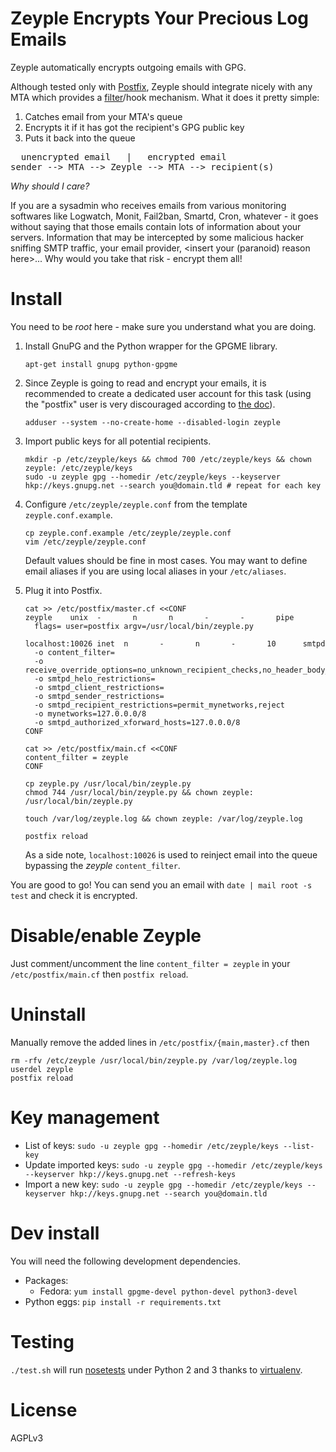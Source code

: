 # Zeyple Encrypts Your Precious Log Emails

Zeyple automatically encrypts outgoing emails with GPG.

Although tested only with [Postfix][], Zeyple should integrate nicely with any MTA which provides a [filter][filter]/hook mechanism.
What it does it pretty simple:

1. Catches email from your MTA's queue
1. Encrypts it if it has got the recipient's GPG public key
1. Puts it back into the queue

<pre>
  unencrypted email   |   encrypted email
sender --> MTA --> Zeyple --> MTA --> recipient(s)
</pre>

_Why should I care?_

If you are a sysadmin who receives emails from various monitoring softwares like Logwatch, Monit, Fail2ban, Smartd, Cron, whatever - it goes without saying that those emails contain lots of information about your servers.
Information that may be intercepted by some malicious hacker sniffing SMTP traffic, your email provider, &lt;insert your (paranoid) reason here&gt;...
Why would you take that risk - encrypt them all!

# Install
You need to be _root_ here - make sure you understand what you are doing.

1. Install GnuPG and the Python wrapper for the GPGME library.

    ```shell
    apt-get install gnupg python-gpgme
    ```

1. Since Zeyple is going to read and encrypt your emails, it is recommended to create a dedicated user account for this task (using the "postfix" user is very discouraged according to [the doc][filter]).

    ```shell
    adduser --system --no-create-home --disabled-login zeyple
    ```

1. Import public keys for all potential recipients.

    ```shell
    mkdir -p /etc/zeyple/keys && chmod 700 /etc/zeyple/keys && chown zeyple: /etc/zeyple/keys
    sudo -u zeyple gpg --homedir /etc/zeyple/keys --keyserver hkp://keys.gnupg.net --search you@domain.tld # repeat for each key
    ```

1. Configure `/etc/zeyple/zeyple.conf` from the template `zeyple.conf.example`.

    ```shell
    cp zeyple.conf.example /etc/zeyple/zeyple.conf
    vim /etc/zeyple/zeyple.conf
    ```

    Default values should be fine in most cases.
    You may want to define email aliases if you are using local aliases in your `/etc/aliases`.

1. Plug it into Postfix.

    ```shell
    cat >> /etc/postfix/master.cf <<CONF
    zeyple    unix  -       n       n       -       -       pipe
      flags= user=postfix argv=/usr/local/bin/zeyple.py

    localhost:10026 inet  n       -       n       -       10      smtpd
      -o content_filter=
      -o receive_override_options=no_unknown_recipient_checks,no_header_body_checks,no_milters
      -o smtpd_helo_restrictions=
      -o smtpd_client_restrictions=
      -o smtpd_sender_restrictions=
      -o smtpd_recipient_restrictions=permit_mynetworks,reject
      -o mynetworks=127.0.0.0/8
      -o smtpd_authorized_xforward_hosts=127.0.0.0/8
    CONF

    cat >> /etc/postfix/main.cf <<CONF
    content_filter = zeyple
    CONF

    cp zeyple.py /usr/local/bin/zeyple.py
    chmod 744 /usr/local/bin/zeyple.py && chown zeyple: /usr/local/bin/zeyple.py

    touch /var/log/zeyple.log && chown zeyple: /var/log/zeyple.log

    postfix reload
    ```

    As a side note, `localhost:10026` is used to reinject email into the queue bypassing the _zeyple_ `content_filter`.

You are good to go!
You can send you an email with `date | mail root -s test` and check it is encrypted.

# Disable/enable Zeyple

Just comment/uncomment the line `content_filter = zeyple` in your `/etc/postfix/main.cf` then `postfix reload`.

# Uninstall

Manually remove the added lines in `/etc/postfix/{main,master}.cf` then

```shell
rm -rfv /etc/zeyple /usr/local/bin/zeyple.py /var/log/zeyple.log
userdel zeyple
postfix reload
```

# Key management

* List of keys: `sudo -u zeyple gpg --homedir /etc/zeyple/keys --list-key`
* Update imported keys: `sudo -u zeyple gpg --homedir /etc/zeyple/keys --keyserver hkp://keys.gnupg.net --refresh-keys`
* Import a new key: `sudo -u zeyple gpg --homedir /etc/zeyple/keys --keyserver hkp://keys.gnupg.net --search you@domain.tld`

# Dev install

You will need the following development dependencies.

* Packages:
  * Fedora: `yum install gpgme-devel python-devel python3-devel`
* Python eggs: `pip install -r requirements.txt`

# Testing

`./test.sh` will run [nosetests][] under Python 2 and 3 thanks to [virtualenv][].


[filter]:     http://www.postfix.org/FILTER_README.html   "Postfix After-Queue Content Filter"
[Postfix]:    http://www.postfix.org/                     "Postfix website"
[nosetests]:  https://github.com/nose-devs/nose           "nose"
[virtualenv]: http://www.virtualenv.org                   "virtualenv"

# License

AGPLv3

